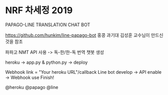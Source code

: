 # NRF 차세정 2019

PAPAGO-LINE TRANSLATION CHAT BOT

https://github.com/hunkim/line-papago-bot 
홍콩 과기대 김성훈 교수님이 만드신 것을 참조

파파고 NMT API 사용 -> 독-한/한-독 번역 챗봇 생성

heroku -> app.py & python.py -> deploy

Webhook link = "Your heroku URL"/callback
Line bot develop -> API enable -> Webhook use
Finish!

@heroku
@papago
@line
